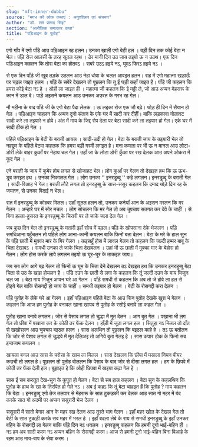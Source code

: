 ```yaml
---
slug: "mft-inner-dubbu"
source: "मगध की लोक कथाएं : अनुशाीलन एवं संचयन"
author: "डॉ. राम प्रसाद सिंह"
section: "अलौकिक चमत्‍कार कथा"
title: "पड़िआइन के पुतोह"
---
```

एगो गाँव में एगो पाँडे आउ पड़िआइन रह हलन। उनका खाली एगो बेटी हल । बड़ी दिन तक कोई बेटा न भेल। पाँड़े रोज आलसी के तरह सूतल रहथ । ढेर मानी दिन उठ जाय तइयो ऊ  न उठथ। एक दिन पड़िआइन कहलन कि तोरा बेटा का होतवऽ । सबरे उठऽ हइये नऽ, घूमऽ फिरऽ हइये नऽ । 

से एक दिन पाँड़े जी खूब तड़के उठलन आउ नेहा धोवा के चलल आवइत हलन। राह में एगो महात्मा खड़ाऊँ पर चढ़ल जाइत हलन । पाँड़े के सबेरे देखलन तो पूछलन कि तू ई घड़ी कहाँ जाइत हें। पाँडे जी कहलन कि हमरा कोई बेटा नऽ हे । ओही ला जाइत ही । महात्मा जी कहलन कि ई मट्टी ले, जो आउ अप्पन मेहरारू के कान में डाल दे। पाड़े अइसने कयलन आउ उनकर अउरत के गरभ रह गेल। 

नौ महीना के बाद  पाँडे जी के एगो बेटा पैदा लेलक । ऊ लइका रोज एक जौ बढ़े। थोड़ ही दिन में सैयान हो गेल । पड़िआइन चाहलन कि अप्पन दूनो संतान के एके घर में सादी कर दीहीं। बाकि लड़कावा गोलावट सादी करे ला तइयारे न होवे। अंत में माय के जिद्द रोप देला पर बेटा सादी करे ला तइयार हो गेल। एके घर में सादी ठीक हो गेल । 

पहिले पड़‍िआइन के बेटी के बराती आयल । सादी-उदी हो गेल। बेटा के बराती जाय के तइयारी भेल तो नहछूर के पहिले बेटवा कहलक कि हमरा बडी़ गरमी लगइत हे। मना कयला पर भी ऊ न मानल आउ लोटा-डोरी लेके बाहर कुआँ पर नेहाय चल गेल। उहाँ जा के लोटा डोरी कुँआ पर रख देलक आउ अपने ओकरा में कूद गेल । 

एने बराती के जाय में कुबेर होय लगल से खोजाहट भेल। लोग कुआँ पर गेलन तो देखइत हथ कि ऊ ऊभ-डूब करइत हथ । उनका निकालल गेल । लोग उनका '' इनरडुब्बू '' कहे लगलन। इनरडुब्बू के बराती गेल । सादी-विआह भे गेल। बराती लौटे लगल तो इनरडुब्बू के सास-ससुर कहलन कि दमाद थोड़े दिन रह के जयतन, से उनका विदाई न भेल। 

रात में इनरडुब्बू के कोहबर मिलल। उहाँ सूतल हलन तो, उनकर कनेयाँ आन के अइसन मरलन कि मर गेलन । अन्हारे घर में सोर मचल । लोग सोचलन कि मर गेल तो अब चुपचाप सतगत कर देवे के चाहीं । से बिना हल्ला-हुसरत के इनरडुब्बू के चिरारी पर ले जाके जला देल गेल । 

जब कुछ दिन भेल तो इनरडुब्बू के मतारी इहाँ सोच में पड़ल। पाँड़े के खोपसाना देके भेजलन । पाँडे़ समधिआना पहुँचलन तो पहिले लोग आना-कानी कयलन बाकि फिनों बता देलन। बेटा के मरे के हाल सुन के पाँड़े छाती में मुक्का मार के गिर गेलन । कइसहूँ होस में लावल गेलन तो कहलन कि जल्दी हम्मर बाबू के चिता देखावऽ । समधी उनका ले जाके चिता देखवलन । उहां भी ऊ छाती में मुक्का मार के बेहोस हो गेलन। लोग होस करके लावे लगलन तइयो ऊ घूर-घूर के ताकइत जाय। 

जब सब लोग आगे बढ़ गेलन तो फिनों ऊ घूम के चिंता देने देखलन तऽ देखइत हथ कि उनकर इनरडुब्बू बेटा चिता से उठ के खड़ा होयलन है । पाँडे दउग के छाती से लगा के कहलन कि तूं जल्दी दउग के माय भिजुन चल जा । बेटा माय भिजुन अप्पन घरे आ गेलन । पाँड़े समधी से कहलन कि अब तो जे होवे ला हल से होइये गेल बाकि रोसगद्दी हो जाय के चाहीं । समधी तइयार हो गेलन । बेटी के रोसगद्दी करा देलन । 

पाँड़े पुतोह के लेके घरे आ गेलन । इहाँ पड़िआइन पहिले बेटा के आउ फिन पुतोह देखके खुश भे गेलन । कहलन कि आज हम पुतोह के बनावल खाना खायब से पुतोह के रसोई बनावे ला कहल गेल ।
 
पुतोह खाना बनावे लगलन। जोर से पेसाब लगल तो चुल्हा में मूत देलन । आग बुत गेल । पखाना भी लग गेल तो छीपा में पखाना कर के कोठी तर फेंक देलन । हाँड़ी में जूठा लगल हल । सितुहा नऽ मिलल तो दाँत से खखोरलन आउ चुपचाप बइठल हलन । सास अलथिन तो पूछलन कि बइठल काहे हे । तऽ ऊ बतौलन कि जोर से पेशाब लगल से चूल्हवे में मूत देलिअइ तो अगिये बुता गेलइ हे । सास कपार ठोक के फिनो सब इन्तजाम कयलन । 

खायला बनल आउ सास के परोसा के खाय ला मिलल । सास देखलन कि छीपा में मसाला नियन पीयर कउची तो लगल हे। पूछलन तो पुतोह बोललन कि पेसाब के बाद जोर से दीसा लगल हल । हग के छिपवे में कोठी तर फेंक देली हल। बुझाइत हे कि ओही छिपवा में खइया कढ़ा गेल हे । 

सास ई सब करतूत देख-सुन के कुपुत हो गेलन। बेटा से सब हाल कहलन । बेटा सुन के कहलथिन कि पुतोह के हाथ के खा के तिरपित हो गेले नऽ । अब ई कहऽ कि तूं बेटा चाहइत हैं कि पुतोह ?  माय कहलन कि बेटा । इनरडुब्बू एगो तेज तलवार से मेहरारू के सात टुकड़की कर देलक आउ सात गो महर में बंद करके सात गो अदमी पर अप्पन ससुरारी भेज देलन । 

ससुरारी में सातो बेगार आन के महर रख देलन आउ तुरते भाग गेलन । इहाँ महर खोल के देखल गेल तो बेटी के सात टुकड़ी करके सब महर में भरल हे । इहाँ बदला लेबे के राय से समधी इनरडुब्बू के इहाँ उनकर बहिन के रोसगद्दी ला गेलन बाकि पाँड़े दिन नऽ धयलन । इनरडुब्बू कहलन कि हमनी दूगो भाई-बहिन ही । नऽ हम अब सादी करम नऽ अप्पन बहिन के रोसगद्दी करम। आज से हमनी दूनो भाई-बहिन बिना विआहे के रहम आउ माय-बाप के सेवा करम । 